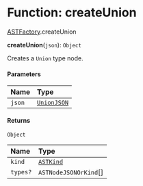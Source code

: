 # Function: createUnion

[ASTFactory](/en/auto-docs/variable-plugin/modules/ASTFactory.md).createUnion

**createUnion**(`json`): `Object`

Creates a `Union` type node.

#### Parameters

| Name | Type |
| :------ | :------ |
| `json` | [`UnionJSON`](/en/auto-docs/variable-plugin/interfaces/UnionJSON.md) |

#### Returns

`Object`

| Name | Type |
| :------ | :------ |
| `kind` | [`ASTKind`](/en/auto-docs/variable-plugin/enums/ASTKind.md) |
| `types?` | `ASTNodeJSONOrKind`\[] |
